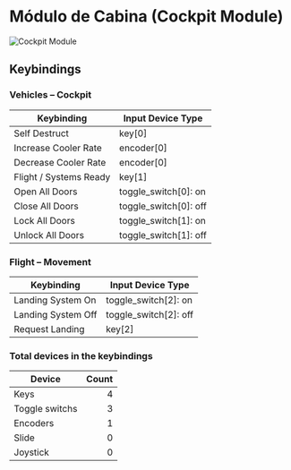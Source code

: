 # Módulo de Cabina (Cockpit Module)

![Cockpit Module](images/CockpitModule-80mmWidth.svg)

## Keybindings

### Vehicles – Cockpit

| Keybinding                                                       | Input Device Type     |
| ---------------------------------------------------------------- | ----------------------|
| Self Destruct                                                    | key[0]                |
| Increase Cooler Rate                                             | encoder[0]            |
| Decrease Cooler Rate                                             | encoder[0]            |
| Flight / Systems Ready                                           | key[1]                |
| Open All Doors                                                   | toggle_switch[0]: on  |
| Close All Doors                                                  | toggle_switch[0]: off |
| Lock All Doors                                                   | toggle_switch[1]: on  |
| Unlock All Doors                                                 | toggle_switch[1]: off |

### Flight – Movement

| Keybinding            |   Input Device Type   |
| ----------------------| --------------------- |
| Landing System On     | toggle_switch[2]: on  |
| Landing System Off    | toggle_switch[2]: off |
| Request Landing       | key[2]                |


### Total devices in the keybindings

| Device               |  Count |
| -------------------- | -----: |
| Keys                 |      4 |
| Toggle switchs       |      3 |
| Encoders             |      1 |
| Slide                |      0 |
| Joystick             |      0 |
